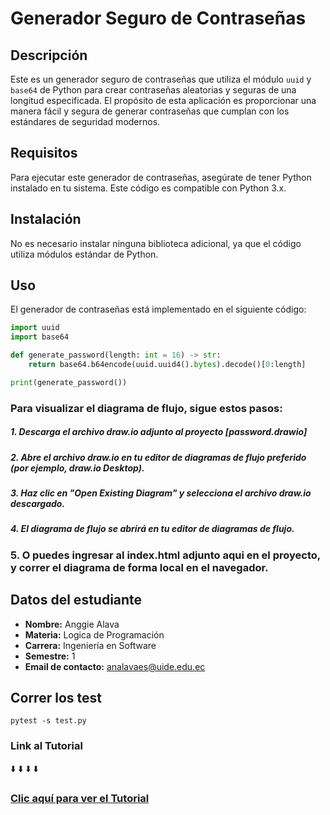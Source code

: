 # Generador Seguro de Contraseñas

## Descripción

Este es un generador seguro de contraseñas que utiliza el módulo `uuid` y `base64` de Python para crear contraseñas aleatorias y seguras de una longitud especificada. El propósito de esta aplicación es proporcionar una manera fácil y segura de generar contraseñas que cumplan con los estándares de seguridad modernos.

## Requisitos

Para ejecutar este generador de contraseñas, asegúrate de tener Python instalado en tu sistema. Este código es compatible con Python 3.x.

## Instalación

No es necesario instalar ninguna biblioteca adicional, ya que el código utiliza módulos estándar de Python.

## Uso

El generador de contraseñas está implementado en el siguiente código:

```python
import uuid
import base64

def generate_password(length: int = 16) -> str:
    return base64.b64encode(uuid.uuid4().bytes).decode()[0:length]

print(generate_password())


```

### Para visualizar el diagrama de flujo, sigue estos pasos:

##### 1. Descarga el archivo draw.io adjunto al proyecto [password.drawio]

##### 2. Abre el archivo draw.io en tu editor de diagramas de flujo preferido (por ejemplo, draw.io Desktop).

##### 3. Haz clic en "Open Existing Diagram" y selecciona el archivo draw.io descargado.

##### 4. El diagrama de flujo se abrirá en tu editor de diagramas de flujo.

### 5. O puedes ingresar al index.html adjunto aqui en el proyecto, y correr el diagrama de forma local en el navegador.

## Datos del estudiante

- **Nombre:** Anggie Alava
- **Materia:** Logica de Programación
- **Carrera:** Ingeniería en Software
- **Semestre:** 1
- **Email de contacto:** analavaes@uide.edu.ec

## Correr los test

`pytest -s test.py`

### Link al Tutorial

⬇️
⬇️
⬇️
⬇️

### [Clic aquí para ver el Tutorial](https://drive.google.com/file/d/1Sp2htA4kbOBadKkUJStNdJi2_sS-MNCy/view?usp=drive_link)
